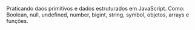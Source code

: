 Praticando daos primitivos e dados estruturados em JavaScript. Como: Boolean, null, undefined, number, bigint, string, symbol, objetos, arrays e funções.
